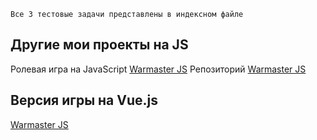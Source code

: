 ```
Все 3 тестовые задачи представлены в индексном файле
```

## Другие мои проекты на JS
Ролевая игра на JavaScript [Warmaster JS](https://berzeg07.github.io/warmaster/)
Репозиторий [Warmaster JS](https://github.com/Berzeg07/Warmatser-JS)

## Версия игры на Vue.js
[Warmaster JS](https://github.com/Berzeg07/warmaster)
